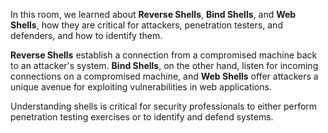 In this room, we learned about **Reverse Shells**, **Bind Shells**, and **Web Shells**, how they are critical for attackers, penetration testers, and defenders, and how to identify them.  

**Reverse Shells** establish a connection from a compromised machine back to an attacker's system. **Bind Shells**, on the other hand, listen for incoming connections on a compromised machine, and **Web Shells** offer attackers a unique avenue for exploiting vulnerabilities in web applications.

Understanding shells is critical for security professionals to either perform penetration testing exercises or to identify and defend systems.